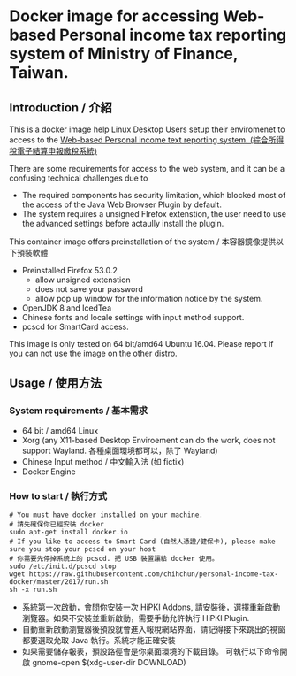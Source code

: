 # Docker image for accessing Web-based Personal income tax reporting system of Ministry of Finance, Taiwan.

## Introduction / 介紹

This is a docker image help Linux Desktop Users setup their enviromenet to access to the [Web-based Personal income text reporting system. (綜合所得稅電子結算申報繳稅系統)](https://rtn.tax.nat.gov.tw/ircweb/index.jsp)

There are some requirements for access to the web system, and it can be a confusing technical challenges due to 

* The  required components has security limitation, which blocked most of the access of the Java Web Browser Plugin by default.
* The system requires a unsigned FIrefox extenstion, the user need to use the advanced settings before actaully install the plugin.

This container image offers preinstallation of the system / 本容器鏡像提供以下預裝軟體

* Preinstalled Firefox 53.0.2
    * allow unsigned extenstion 
    * does not save your password
    * allow pop up window for the information notice by the system.
* OpenJDK 8 and IcedTea
*  Chinese fonts and locale settings with input method support. 
* pcscd for SmartCard access.

This image is only tested on 64 bit/amd64 Ubuntu 16.04. Please report if you can not use the image on the other distro.

## Usage / 使用方法

### System requirements / 基本需求

* 64 bit / amd64 Linux 
* Xorg (any X11-based Desktop Enviroement can do the work, does not support Wayland. 各種桌面環境都可以，除了 Wayland)
* Chinese Input method / 中文輸入法 (如 fictix)
* Docker Engine

### How to start / 執行方式
    # You must have docker installed on your machine.
    # 請先確保你已經安裝 docker
    sudo apt-get install docker.io
    # If you like to access to Smart Card (自然人憑證/健保卡), please make sure you stop your pcscd on your host
    # 你需要先停掉系統上的 pcscd. 把 USB 裝置讓給 docker 使用。
    sudo /etc/init.d/pcscd stop
    wget https://raw.githubusercontent.com/chihchun/personal-income-tax-docker/master/2017/run.sh
    sh -x run.sh
    
- 系統第一次啟動，會問你安裝一次 HiPKI Addons, 請安裝後，選擇重新啟動瀏覽器。如果不安裝並重新啟動，需要手動允許執行 HiPKI Plugin.
- 自動重新啟動瀏覽器後預設就會進入報稅網站界面，請記得接下來跳出的視窗都要選取允取 Java 執行。系統才能正確安裝
- 如果需要儲存報表，預設路徑會是你桌面環境的下載目錄。 可執行以下命令開啟 gnome-open $(xdg-user-dir DOWNLOAD) 

